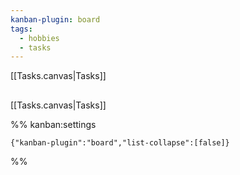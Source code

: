 ```yaml
---
kanban-plugin: board
tags:
  - hobbies
  - tasks
---
```


[[Tasks.canvas|Tasks]]
## 


[[Tasks.canvas|Tasks]]


%% kanban:settings
```
{"kanban-plugin":"board","list-collapse":[false]}
```
%%